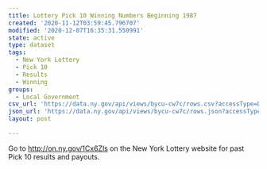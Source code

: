 ```yaml
---
title: Lottery Pick 10 Winning Numbers Beginning 1987
created: '2020-11-12T03:59:45.796707'
modified: '2020-12-07T16:35:31.550991'
state: active
type: dataset
tags:
  - New York Lottery
  - Pick 10
  - Results
  - Winning
groups:
  - Local Government
csv_url: 'https://data.ny.gov/api/views/bycu-cw7c/rows.csv?accessType=DOWNLOAD'
json_url: 'https://data.ny.gov/api/views/bycu-cw7c/rows.json?accessType=DOWNLOAD'
layout: post

---
```

Go to http://on.ny.gov/1Cx6Zls on the New York Lottery website for past Pick 10 results and payouts.
